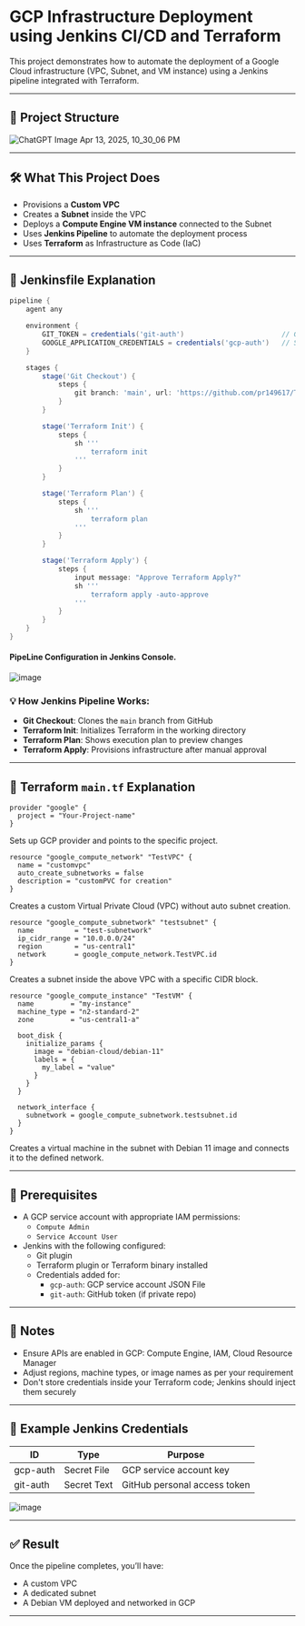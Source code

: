 
# GCP Infrastructure Deployment using Jenkins CI/CD and Terraform

This project demonstrates how to automate the deployment of a Google Cloud infrastructure (VPC, Subnet, and VM instance) using a Jenkins pipeline integrated with Terraform.

---

## 📂 Project Structure

![ChatGPT Image Apr 13, 2025, 10_30_06 PM](https://github.com/user-attachments/assets/1ae12b50-d8f5-477c-86cc-e70e393b9f63)


---

## 🛠️ What This Project Does

- Provisions a **Custom VPC**
- Creates a **Subnet** inside the VPC
- Deploys a **Compute Engine VM instance** connected to the Subnet
- Uses **Jenkins Pipeline** to automate the deployment process
- Uses **Terraform** as Infrastructure as Code (IaC)

---

## 🔧 Jenkinsfile Explanation

```groovy
pipeline {
    agent any

    environment {
        GIT_TOKEN = credentials('git-auth')                        // GitHub access token (if required for private repo)
        GOOGLE_APPLICATION_CREDENTIALS = credentials('gcp-auth')   // Service account key for GCP authentication
    }

    stages {
        stage('Git Checkout') {
            steps {
                git branch: 'main', url: 'https://github.com/pr149617/TestProject.git'
            }
        }

        stage('Terraform Init') {
            steps {
                sh '''
                    terraform init
                '''
            }
        }

        stage('Terraform Plan') {
            steps {
                sh '''
                    terraform plan
                '''
            }
        }

        stage('Terraform Apply') {
            steps {
                input message: "Approve Terraform Apply?"
                sh '''
                    terraform apply -auto-approve
                '''
            }
        }
    }
}
```
#### PipeLine Configuration in Jenkins Console.

![image](https://github.com/user-attachments/assets/164a964a-cd9b-43fb-9b80-84e282da52ff)


### 💡 How Jenkins Pipeline Works:
- **Git Checkout**: Clones the `main` branch from GitHub
- **Terraform Init**: Initializes Terraform in the working directory
- **Terraform Plan**: Shows execution plan to preview changes
- **Terraform Apply**: Provisions infrastructure after manual approval

---

## 📄 Terraform `main.tf` Explanation

```hcl
provider "google" {
  project = "Your-Project-name"
}
```

Sets up GCP provider and points to the specific project.

```hcl
resource "google_compute_network" "TestVPC" {
  name = "customvpc"
  auto_create_subnetworks = false
  description = "customPVC for creation"
}
```

Creates a custom Virtual Private Cloud (VPC) without auto subnet creation.

```hcl
resource "google_compute_subnetwork" "testsubnet" {
  name          = "test-subnetwork"
  ip_cidr_range = "10.0.0.0/24"
  region        = "us-central1"
  network       = google_compute_network.TestVPC.id
}
```

Creates a subnet inside the above VPC with a specific CIDR block.

```hcl
resource "google_compute_instance" "TestVM" {
  name         = "my-instance"
  machine_type = "n2-standard-2"
  zone         = "us-central1-a"

  boot_disk {
    initialize_params {
      image = "debian-cloud/debian-11"
      labels = {
        my_label = "value"
      }
    }
  }

  network_interface {
    subnetwork = google_compute_subnetwork.testsubnet.id
  }
}
```

Creates a virtual machine in the subnet with Debian 11 image and connects it to the defined network.

---

## 🔐 Prerequisites

- A GCP service account with appropriate IAM permissions:
  - `Compute Admin`
  - `Service Account User`
- Jenkins with the following configured:
  - Git plugin
  - Terraform plugin or Terraform binary installed
  - Credentials added for:
    - `gcp-auth`: GCP service account JSON File
    - `git-auth`: GitHub token (if private repo)

---

## 📌 Notes

- Ensure APIs are enabled in GCP: Compute Engine, IAM, Cloud Resource Manager
- Adjust regions, machine types, or image names as per your requirement
- Don't store credentials inside your Terraform code; Jenkins should inject them securely

---

## 📎 Example Jenkins Credentials

| ID         | Type             | Purpose                    |
|------------|------------------|----------------------------|
| gcp-auth   | Secret File      | GCP service account key    |
| git-auth   | Secret Text      | GitHub personal access token |

![image](https://github.com/user-attachments/assets/55cf65ac-1837-4249-81b0-c8843c464ed5)


---


## ✅ Result

Once the pipeline completes, you’ll have:
- A custom VPC
- A dedicated subnet
- A Debian VM deployed and networked in GCP

---


